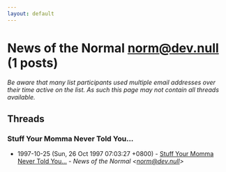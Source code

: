 ```yaml
---
layout: default
---
```


# News of the Normal <norm@dev.null> (1 posts)

_Be aware that many list participants used multiple email addresses over their time active on the list. As such this page may not contain all threads available._

## Threads

### Stuff Your Momma Never Told You...
+ 1997-10-25 (Sun, 26 Oct 1997 07:03:27 +0800) - [Stuff Your Momma Never Told You...](/archive/1997/10/f75f97a2246d68e6085d3ca956161341d3dbb94b66921fdca91cd2e7a221884a) - _News of the Normal \<norm@dev.null\>_

